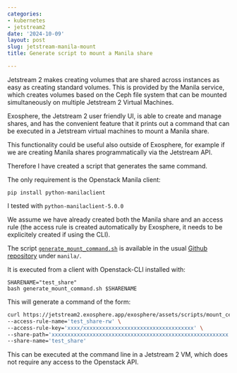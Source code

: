 ```yaml
---
categories:
- kubernetes
- jetstream2
date: '2024-10-09'
layout: post
slug: jetstream-manila-mount
title: Generate script to mount a Manila share

---
```


Jetstream 2 makes creating volumes that are shared across instances as easy as creating standard volumes.
This is provided by the Manila service, which creates volumes based on the Ceph file system that can be mounted simultaneously on multiple Jetstream 2 Virtual Machines.

Exosphere, the Jetstream 2 user friendly UI, is able to create and manage shares, and has the convenient feature that it prints out a command that can be executed in a Jetstream virtual machines to mount a Manila share.

This functionality could be useful also outside of Exosphere, for example if we are creating Manila shares programmatically via the Jetstream API.

Therefore I have created a script that generates the same command.

The only requirement is the Openstack Manila client:

    pip install python-manilaclient

I tested with `python-manilaclient-5.0.0`

We assume we have already created both the Manila share and an access rule (the access rule is created automatically by Exosphere, it needs to be explicitely created if using the CLI).

The script [`generate_mount_command.sh`](https://github.com/zonca/jupyterhub-deploy-kubernetes-jetstream/blob/master/manila/generate_mount_command.sh) is available in the usual [Github repository](https://github.com/zonca/jupyterhub-deploy-kubernetes-jetstream) under `manila/`.

It is executed from a client with Openstack-CLI installed with:

    SHARENAME="test_share"
    bash generate_mount_command.sh $SHARENAME

This will generate a command of the form:

```bash
curl https://jetstream2.exosphere.app/exosphere/assets/scripts/mount_ceph.py | sudo python3 - mount \
--access-rule-name='test_share-rw' \
--access-rule-key='xxxx/xxxxxxxxxxxxxxxxxxxxxxxxxxxxxxxxxxx' \
--share-path='xxxxxxxxxxxxxxxxxxxxxxxxxxxxxxxxxxxxxxxxxxxxxxxxxxxxxxxx' \
--share-name='test_share'
```

This can be executed at the command line in a Jetstream 2 VM, which does not require any access to the Openstack API.
